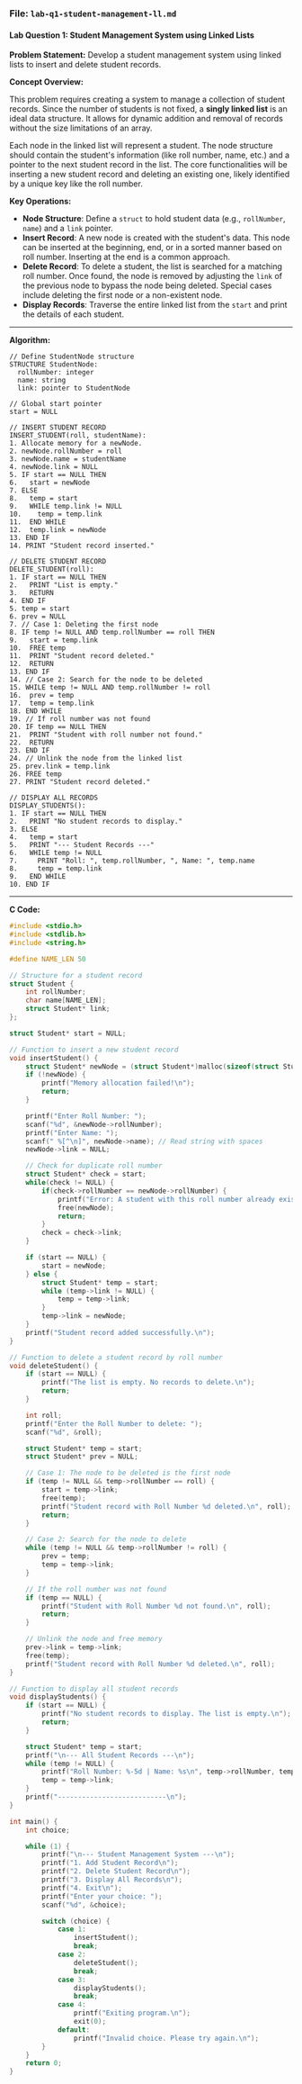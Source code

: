 ### **File: `lab-q1-student-management-ll.md`**

#### **Lab Question 1: Student Management System using Linked Lists**

**Problem Statement:**
Develop a student management system using linked lists to insert and delete student records.

**Concept Overview:**

This problem requires creating a system to manage a collection of student records. Since the number of students is not fixed, a **singly linked list** is an ideal data structure. It allows for dynamic addition and removal of records without the size limitations of an array.

Each node in the linked list will represent a student. The node structure should contain the student's information (like roll number, name, etc.) and a pointer to the next student record in the list. The core functionalities will be inserting a new student record and deleting an existing one, likely identified by a unique key like the roll number.

**Key Operations:**
*   **Node Structure**: Define a `struct` to hold student data (e.g., `rollNumber`, `name`) and a `link` pointer.
*   **Insert Record**: A new node is created with the student's data. This node can be inserted at the beginning, end, or in a sorted manner based on roll number. Inserting at the end is a common approach.
*   **Delete Record**: To delete a student, the list is searched for a matching roll number. Once found, the node is removed by adjusting the `link` of the previous node to bypass the node being deleted. Special cases include deleting the first node or a non-existent node.
*   **Display Records**: Traverse the entire linked list from the `start` and print the details of each student.

---

**Algorithm:**

```
// Define StudentNode structure
STRUCTURE StudentNode:
  rollNumber: integer
  name: string
  link: pointer to StudentNode

// Global start pointer
start = NULL

// INSERT STUDENT RECORD
INSERT_STUDENT(roll, studentName):
1. Allocate memory for a newNode.
2. newNode.rollNumber = roll
3. newNode.name = studentName
4. newNode.link = NULL
5. IF start == NULL THEN
6.   start = newNode
7. ELSE
8.   temp = start
9.   WHILE temp.link != NULL
10.    temp = temp.link
11.  END WHILE
12.  temp.link = newNode
13. END IF
14. PRINT "Student record inserted."

// DELETE STUDENT RECORD
DELETE_STUDENT(roll):
1. IF start == NULL THEN
2.   PRINT "List is empty."
3.   RETURN
4. END IF
5. temp = start
6. prev = NULL
7. // Case 1: Deleting the first node
8. IF temp != NULL AND temp.rollNumber == roll THEN
9.   start = temp.link
10.  FREE temp
11.  PRINT "Student record deleted."
12.  RETURN
13. END IF
14. // Case 2: Search for the node to be deleted
15. WHILE temp != NULL AND temp.rollNumber != roll
16.  prev = temp
17.  temp = temp.link
18. END WHILE
19. // If roll number was not found
20. IF temp == NULL THEN
21.  PRINT "Student with roll number not found."
22.  RETURN
23. END IF
24. // Unlink the node from the linked list
25. prev.link = temp.link
26. FREE temp
27. PRINT "Student record deleted."

// DISPLAY ALL RECORDS
DISPLAY_STUDENTS():
1. IF start == NULL THEN
2.   PRINT "No student records to display."
3. ELSE
4.   temp = start
5.   PRINT "--- Student Records ---"
6.   WHILE temp != NULL
7.     PRINT "Roll: ", temp.rollNumber, ", Name: ", temp.name
8.     temp = temp.link
9.   END WHILE
10. END IF
```

---

**C Code:**

```c
#include <stdio.h>
#include <stdlib.h>
#include <string.h>

#define NAME_LEN 50

// Structure for a student record
struct Student {
    int rollNumber;
    char name[NAME_LEN];
    struct Student* link;
};

struct Student* start = NULL;

// Function to insert a new student record
void insertStudent() {
    struct Student* newNode = (struct Student*)malloc(sizeof(struct Student));
    if (!newNode) {
        printf("Memory allocation failed!\n");
        return;
    }

    printf("Enter Roll Number: ");
    scanf("%d", &newNode->rollNumber);
    printf("Enter Name: ");
    scanf(" %[^\n]", newNode->name); // Read string with spaces
    newNode->link = NULL;

    // Check for duplicate roll number
    struct Student* check = start;
    while(check != NULL) {
        if(check->rollNumber == newNode->rollNumber) {
            printf("Error: A student with this roll number already exists.\n");
            free(newNode);
            return;
        }
        check = check->link;
    }

    if (start == NULL) {
        start = newNode;
    } else {
        struct Student* temp = start;
        while (temp->link != NULL) {
            temp = temp->link;
        }
        temp->link = newNode;
    }
    printf("Student record added successfully.\n");
}

// Function to delete a student record by roll number
void deleteStudent() {
    if (start == NULL) {
        printf("The list is empty. No records to delete.\n");
        return;
    }

    int roll;
    printf("Enter the Roll Number to delete: ");
    scanf("%d", &roll);

    struct Student* temp = start;
    struct Student* prev = NULL;

    // Case 1: The node to be deleted is the first node
    if (temp != NULL && temp->rollNumber == roll) {
        start = temp->link;
        free(temp);
        printf("Student record with Roll Number %d deleted.\n", roll);
        return;
    }

    // Case 2: Search for the node to delete
    while (temp != NULL && temp->rollNumber != roll) {
        prev = temp;
        temp = temp->link;
    }

    // If the roll number was not found
    if (temp == NULL) {
        printf("Student with Roll Number %d not found.\n", roll);
        return;
    }

    // Unlink the node and free memory
    prev->link = temp->link;
    free(temp);
    printf("Student record with Roll Number %d deleted.\n", roll);
}

// Function to display all student records
void displayStudents() {
    if (start == NULL) {
        printf("No student records to display. The list is empty.\n");
        return;
    }

    struct Student* temp = start;
    printf("\n--- All Student Records ---\n");
    while (temp != NULL) {
        printf("Roll Number: %-5d | Name: %s\n", temp->rollNumber, temp->name);
        temp = temp->link;
    }
    printf("---------------------------\n");
}

int main() {
    int choice;

    while (1) {
        printf("\n--- Student Management System ---\n");
        printf("1. Add Student Record\n");
        printf("2. Delete Student Record\n");
        printf("3. Display All Records\n");
        printf("4. Exit\n");
        printf("Enter your choice: ");
        scanf("%d", &choice);

        switch (choice) {
            case 1:
                insertStudent();
                break;
            case 2:
                deleteStudent();
                break;
            case 3:
                displayStudents();
                break;
            case 4:
                printf("Exiting program.\n");
                exit(0);
            default:
                printf("Invalid choice. Please try again.\n");
        }
    }
    return 0;
}
```
